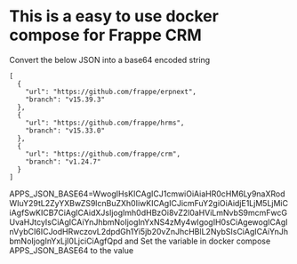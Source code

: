 # This is a easy to use docker compose for Frappe CRM


Convert the below JSON into a base64 encoded string
```
[
  {
    "url": "https://github.com/frappe/erpnext",
    "branch": "v15.39.3"
  },
  {
    "url": "https://github.com/frappe/hrms",
    "branch": "v15.33.0"
  },
  {
    "url": "https://github.com/frappe/crm",
    "branch": "v1.24.7"
  }
]
```
APPS_JSON_BASE64=WwogIHsKICAgICJ1cmwiOiAiaHR0cHM6Ly9naXRodWIuY29tL2ZyYXBwZS9lcnBuZXh0IiwKICAgICJicmFuY2giOiAidjE1LjM5LjMiCiAgfSwKICB7CiAgICAidXJsIjogImh0dHBzOi8vZ2l0aHViLmNvbS9mcmFwcGUvaHJtcyIsCiAgICAiYnJhbmNoIjogInYxNS4zMy4wIgogIH0sCiAgewogICAgInVybCI6ICJodHRwczovL2dpdGh1Yi5jb20vZnJhcHBlL2NybSIsCiAgICAiYnJhbmNoIjogInYxLjI0LjciCiAgfQpd
and Set the variable in docker compose APPS_JSON_BASE64 to the value
